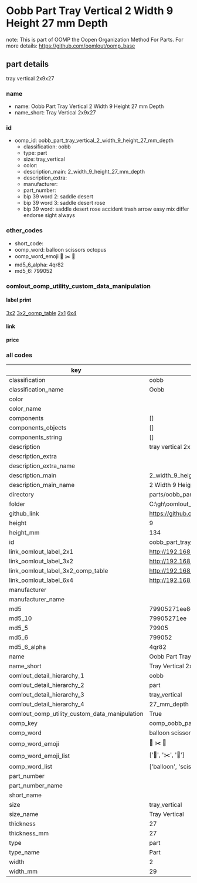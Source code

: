 # Oobb Part Tray Vertical 2 Width 9 Height 27 mm Depth  

note: This is part of OOMP the Oopen Organization Method For Parts. For more details: https://github.com/oomlout/oomp_base

##  part details
  



tray vertical 2x9x27



### name
* name: Oobb Part Tray Vertical 2 Width 9 Height 27 mm Depth
* name_short: Tray Vertical 2x9x27 
### id
* oomp_id: oobb_part_tray_vertical_2_width_9_height_27_mm_depth
  * classification: oobb
  * type: part
  * size: tray_vertical
  * color: 
  * description_main: 2_width_9_height_27_mm_depth
  * description_extra: 
  * manufacturer: 
  * part_number: 
  * bip 39 word 2: saddle desert
  * bip 39 word 3: saddle desert rose
  * bip 39 word: saddle desert rose accident trash arrow easy mix differ endorse sight always

### other_codes
* short_code: 
* oomp_word: balloon scissors octopus
* oomp_word_emoji :balloon: :scissors: :octopus:
* md5_6_alpha: 4qr82
* md5_6: 799052






### oomlout_oomp_utility_custom_data_manipulation
#### label print
[3x2](http://192.168.1.245:1112/?label=oomp%204qr82)
[3x2_oomp_table](http://192.168.1.108:1112/?label=oomp%204qr82)
[2x1](http://192.168.1.242:1112/?label=oomp%204qr82)
[6x4](http://192.168.1.55:1112/?label=oomp%204qr82)    

#### link

                              

#### price







### all codes 
| key | value |  
| --- | --- |  
| classification | oobb |  
| classification_name | Oobb |  
| color |  |  
| color_name |  |  
| components | [] |  
| components_objects | [] |  
| components_string | [] |  
| description | tray vertical 2x9x27 |  
| description_extra |  |  
| description_extra_name |  |  
| description_main | 2_width_9_height_27_mm_depth |  
| description_main_name | 2 Width 9 Height 27 mm Depth |  
| directory | parts/oobb_part_tray_vertical_2_width_9_height_27_mm_depth |  
| folder | C:\gh\oomlout_oobb_version_4_generated_parts\parts\oobb_part_tray_vertical_2_width_9_height_27_mm_depth |  
| github_link | https://github.com/oomlout/oomlout_oomp_part_src/tree/main/parts/oobb_part_tray_vertical_2_width_9_height_27_mm_depth |  
| height | 9 |  
| height_mm | 134 |  
| id | oobb_part_tray_vertical_2_width_9_height_27_mm_depth |  
| link_oomlout_label_2x1 | http://192.168.1.242:1112/?label=oomp%204qr82 |  
| link_oomlout_label_3x2 | http://192.168.1.245:1112/?label=oomp%204qr82 |  
| link_oomlout_label_3x2_oomp_table | http://192.168.1.108:1112/?label=oomp%204qr82 |  
| link_oomlout_label_6x4 | http://192.168.1.55:1112/?label=oomp%204qr82 |  
| manufacturer |  |  
| manufacturer_name |  |  
| md5 | 79905271ee8e08b832f3b017780eedee |  
| md5_10 | 79905271ee |  
| md5_5 | 79905 |  
| md5_6 | 799052 |  
| md5_6_alpha | 4qr82 |  
| name | Oobb Part Tray Vertical 2 Width 9 Height 27 mm Depth |  
| name_short | Tray Vertical 2x9x27  |  
| oomlout_detail_hierarchy_1 | oobb |  
| oomlout_detail_hierarchy_2 | part |  
| oomlout_detail_hierarchy_3 | tray_vertical |  
| oomlout_detail_hierarchy_4 | 27_mm_depth |  
| oomlout_oomp_utility_custom_data_manipulation | True |  
| oomp_key | oomp_oobb_part_tray_vertical_2_width_9_height_27_mm_depth |  
| oomp_word | balloon scissors octopus |  
| oomp_word_emoji | :balloon: :scissors: :octopus: |  
| oomp_word_emoji_list | [':balloon:', ':scissors:', ':octopus:'] |  
| oomp_word_list | ['balloon', 'scissors', 'octopus'] |  
| part_number |  |  
| part_number_name |  |  
| short_name |  |  
| size | tray_vertical |  
| size_name | Tray Vertical |  
| thickness | 27 |  
| thickness_mm | 27 |  
| type | part |  
| type_name | Part |  
| width | 2 |  
| width_mm | 29 |  
